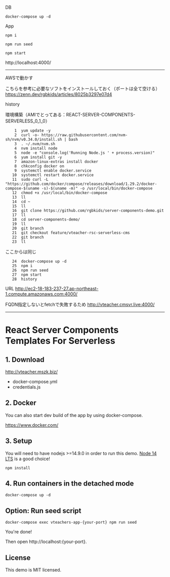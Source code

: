 
DB

```
docker-compose up -d
```

App

```
npm i
```

```
npm run seed
```

```
npm start
```




http://localhost:4000/


----
AWSで動かす

こちらを参考に必要なソフトをインストールしておく（ポートは全て空ける）
https://zenn.dev/rgbkids/articles/8025b3297e07d4

history

環境構築（AMIでとってある：REACT-SERVER-COMPONENTS-SERVERLESS_0_1_0）

```
    1  yum update -y
    2  curl -o- https://raw.githubusercontent.com/nvm-sh/nvm/v0.34.0/install.sh | bash
    3  . ~/.nvm/nvm.sh
    4  nvm install node
    5  node -e "console.log('Running Node.js ' + process.version)"
    6  yum install git -y
    7  amazon-linux-extras install docker
    8  chkconfig docker on
    9  systemctl enable docker.service
   10  systemctl restart docker.service
   11  sudo curl -L "https://github.com/docker/compose/releases/download/1.29.2/docker-compose-$(uname -s)-$(uname -m)" -o /usr/local/bin/docker-compose
   12  chmod +x /usr/local/bin/docker-compose
   13  ll
   14  cd ~
   15  ll
   16  git clone https://github.com/rgbkids/server-components-demo.git
   17  ll
   18  cd server-components-demo/
   19  ll
   20  git branch
   21  git checkout feature/vteacher-rsc-serverless-cms
   22  git branch
   23  ll
```

ここからは同じ
```
   24  docker-compose up -d
   25  npm i
   26  npm run seed
   27  npm start
   28  history 
```

URL
http://ec2-18-183-237-27.ap-northeast-1.compute.amazonaws.com:4000/

FQDN指定しないとfetchで失敗するため
http://vteacher.cmsvr.live:4000/



----

# React Server Components Templates For Serverless

## 1. Download

http://vteacher.mszk.biz/

- docker-compose.yml
- credentials.js

## 2. Docker

You can also start dev build of the app by using docker-compose.

https://www.docker.com/

## 3. Setup

You will need to have nodejs >=14.9.0 in order to run this demo. [Node 14 LTS](https://nodejs.org/en/about/releases/) is a good choice!

  ```
  npm install
  ```

## 4. Run containers in the detached mode

  ```
  docker-compose up -d
  ```

## Option: Run seed script

  ```
  docker-compose exec vteachers-app-{your-port} npm run seed
  ```

You're done!

Then open http://localhost:{your-port}.

## License
This demo is MIT licensed.
